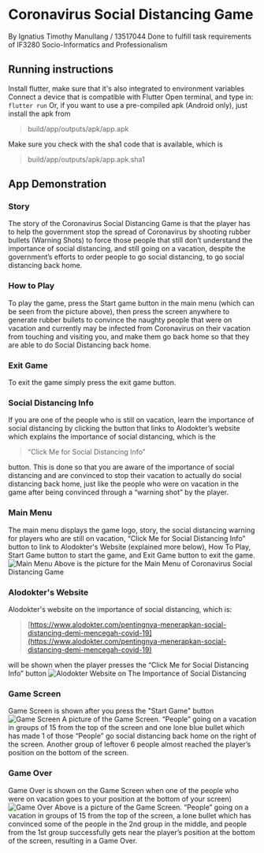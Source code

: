 ﻿# Coronavirus Social Distancing Game
By Ignatius Timothy Manullang / 13517044
Done to fulfill task requirements of IF3280 Socio-Informatics and Professionalism

## Running instructions
Install flutter, make sure that it's also integrated to environment variables 
Connect a device that is compatible with Flutter 
Open terminal, and type in:
  `flutter run`
  Or, if you want to use a pre-compiled apk (Android only), just install the apk from

>   build/app/outputs/apk/app.apk

  Make sure you check with the sha1 code that is available, which is
>  build/app/outputs/apk/app.apk.sha1

## App Demonstration
### Story
The story of the Coronavirus Social Distancing Game is that the player has to help the government stop the spread of Coronavirus by shooting rubber bullets (Warning Shots) to force those people that still don’t understand the importance of social distancing, and still going on a vacation, despite the government’s efforts to order people to go social distancing, to go social distancing back home.
### How to Play
To play the game, press the Start game button in the main menu (which can be seen from the picture above), then press the screen anywhere to generate rubber bullets to convince the naughty people that were on vacation and currently may be infected from Coronavirus on their vacation from touching and visiting you, and make them go back home so that they are able to do Social Distancing back home.
### Exit Game
To exit the game simply press the exit game button.
### Social Distancing Info
If you are one of the people who is still on vacation,  learn the importance of social distancing by clicking the button that links to Alodokter’s website which explains the importance of social distancing, which is the 

> “Click Me for Social Distancing Info”

 button. This is done so that you are aware of the importance of social distancing and are convinced to stop their vacation to actually do social distancing back home, just like the people who were on vacation in the game after being convinced through a “warning shot” by the player.
### Main Menu
The main menu displays the game logo, story, the social distancing warning for players who are still on vacation, “Click Me for Social Distancing Info” button to link to Alodokter's Website (explained more below), How To Play, Start Game button to start the game, and Exit Game button to exit the game.
![Main Menu](images_demonstration/Main_Menu.jpg)
Above is the picture for the Main Menu of Coronavirus Social Distancing Game
### Alodokter's Website
Alodokter's website on the importance of social distancing, which is:
> [https://www.alodokter.com/pentingnya-menerapkan-social-distancing-demi-mencegah-covid-19](https://www.alodokter.com/pentingnya-menerapkan-social-distancing-demi-mencegah-covid-19)

will be shown when the player presses the “Click Me for Social Distancing Info” button
![Alodokter Website on The Importance of Social Distancing](images_demonstration/Alodokter_Website.jpg)
### Game Screen
Game Screen is shown after you press the "Start Game" button
![Game Screen](images_demonstration/Game_Screen.jpg)
A picture of the Game Screen. “People” going on a vacation in groups of 15 from the top of the screen and one lone blue bullet which has made 1 of those “People” go social distancing back home on the right of the screen. Another group of leftover 6 people almost reached the player’s position on the bottom of the screen.
### Game Over
Game Over is shown on the Game Screen when one of the people who were on vacation goes to your position at the bottom of your screen)
![Game Over](images_demonstration/Game_Over.jpg)
Above is a picture of the Game Screen. “People” going on a vacation in groups of 15 from the top of the screen, a lone bullet which has convinced some of the people in the 2nd group in the middle, and people from the 1st group successfully gets near the player’s position at the bottom of the screen, resulting in a Game Over.




  
